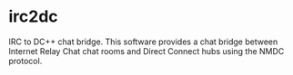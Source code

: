 irc2dc
======

IRC to DC++ chat bridge. This software provides a chat bridge between Internet Relay Chat chat rooms and Direct Connect hubs using the NMDC protocol.